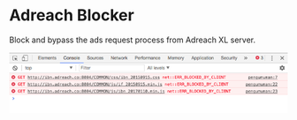 # Adreach Blocker

Block and bypass the ads request process from Adreach XL server.

![Screenshot](screenshot.png)